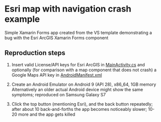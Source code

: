 # Esri map with navigation crash example

Simple Xamarin Forms app created from the VS template demonstrating a bug with the Esri ArcGIS Xamarin Forms component

## Reproduction steps

1. Insert valid License/API keys for Esri ArcGIS in [MainActivity.cs](EsriMapNavigation/EsriMapNavigation.Android/MainActivity.cs)
and optionally (for comparison with a map component that does not crash) a Google Maps API key in [AndroidManifest.xml](EsriMapNavigation/EsriMapNavigation.Android/Properties/AndroidManifest.xml)

2. Create an Android Emulator on Android 9 (API 28), x86_64, 1GB memory  
  Alternatively an older actual Android device might show the same symptoms; reproduced on Samsung Galaxy S7

3. Click the top button (mentioning Esri), and the back button repeatedly; after about 10 back-and-forths the app becomes noticeably slower; 10-20 more and the app gets killed
